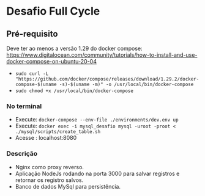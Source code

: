 # Desafio Full Cycle 

## Pré-requisito
Deve ter ao menos a versão 1.29 do docker compose: https://www.digitalocean.com/community/tutorials/how-to-install-and-use-docker-compose-on-ubuntu-20-04
- ```sudo curl -L "https://github.com/docker/compose/releases/download/1.29.2/docker-compose-$(uname -s)-$(uname -m)" -o /usr/local/bin/docker-compose```
- ```sudo chmod +x /usr/local/bin/docker-compose```

### No terminal 
- Execute: ```docker-compose --env-file ./environments/dev.env up```
- Execute: ```docker exec -i mysql_desafio mysql -uroot -proot < ./mysql/scripts/create_table.sh```
- Acesse : localhost:8080

### Descrição
- Nginx como proxy reverso.
- Aplicação NodeJs rodando na porta 3000 para salvar registros e retornar os registro salvos.
- Banco de dados MySql para persistência.
